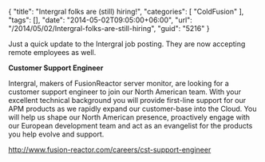 {
	"title": "Intergral folks are (still) hiring!",
	"categories": [
		"ColdFusion"
	],
	"tags": [],
	"date": "2014-05-02T09:05:00+06:00",
	"url": "/2014/05/02/Intergral-folks-are-still-hiring",
	"guid": "5216"
}

<p>
Just a quick update to the Intergral job posting. They are now accepting remote employees as well.
</p>

<p>
<b>Customer Support Engineer</b>
</p>

<p>
Intergral, makers of FusionReactor server monitor, are looking for a customer support engineer to join our North American team. With your excellent technical background you will provide first-line support for our APM products as we rapidly expand our customer-base into the Cloud. You will help us shape our North American presence, proactively engage with our European development team and act as an evangelist for the products you help evolve and support.
</p>

<p> 
<a href="http://www.fusion-reactor.com/careers/cst-support-engineer">http://www.fusion-reactor.com/careers/cst-support-engineer</a>
</p>